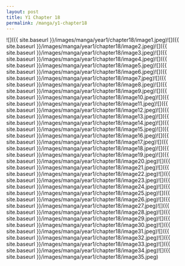 ```yaml
---
layout: post
title: Y1 Chapter 18
permalink: /manga/y1-chapter18
---
```


![]({{ site.baseurl }}/images/manga/year1/chapter18/image1.jpeg)![]({{ site.baseurl }}/images/manga/year1/chapter18/image2.jpeg)![]({{ site.baseurl }}/images/manga/year1/chapter18/image3.jpeg)![]({{ site.baseurl }}/images/manga/year1/chapter18/image4.jpeg)![]({{ site.baseurl }}/images/manga/year1/chapter18/image5.jpeg)![]({{ site.baseurl }}/images/manga/year1/chapter18/image6.jpeg)![]({{ site.baseurl }}/images/manga/year1/chapter18/image7.jpeg)![]({{ site.baseurl }}/images/manga/year1/chapter18/image8.jpeg)![]({{ site.baseurl }}/images/manga/year1/chapter18/image9.jpeg)![]({{ site.baseurl }}/images/manga/year1/chapter18/image10.jpeg)![]({{ site.baseurl }}/images/manga/year1/chapter18/image11.jpeg)![]({{ site.baseurl }}/images/manga/year1/chapter18/image12.jpeg)![]({{ site.baseurl }}/images/manga/year1/chapter18/image13.jpeg)![]({{ site.baseurl }}/images/manga/year1/chapter18/image14.jpeg)![]({{ site.baseurl }}/images/manga/year1/chapter18/image15.jpeg)![]({{ site.baseurl }}/images/manga/year1/chapter18/image16.jpeg)![]({{ site.baseurl }}/images/manga/year1/chapter18/image17.jpeg)![]({{ site.baseurl }}/images/manga/year1/chapter18/image18.jpeg)![]({{ site.baseurl }}/images/manga/year1/chapter18/image19.jpeg)![]({{ site.baseurl }}/images/manga/year1/chapter18/image20.jpeg)![]({{ site.baseurl }}/images/manga/year1/chapter18/image21.jpeg)![]({{ site.baseurl }}/images/manga/year1/chapter18/image22.jpeg)![]({{ site.baseurl }}/images/manga/year1/chapter18/image23.jpeg)![]({{ site.baseurl }}/images/manga/year1/chapter18/image24.jpeg)![]({{ site.baseurl }}/images/manga/year1/chapter18/image25.jpeg)![]({{ site.baseurl }}/images/manga/year1/chapter18/image26.jpeg)![]({{ site.baseurl }}/images/manga/year1/chapter18/image27.jpeg)![]({{ site.baseurl }}/images/manga/year1/chapter18/image28.jpeg)![]({{ site.baseurl }}/images/manga/year1/chapter18/image29.jpeg)![]({{ site.baseurl }}/images/manga/year1/chapter18/image30.jpeg)![]({{ site.baseurl }}/images/manga/year1/chapter18/image31.jpeg)![]({{ site.baseurl }}/images/manga/year1/chapter18/image32.jpeg)![]({{ site.baseurl }}/images/manga/year1/chapter18/image33.jpeg)![]({{ site.baseurl }}/images/manga/year1/chapter18/image34.jpeg)![]({{ site.baseurl }}/images/manga/year1/chapter18/image35.jpeg)

